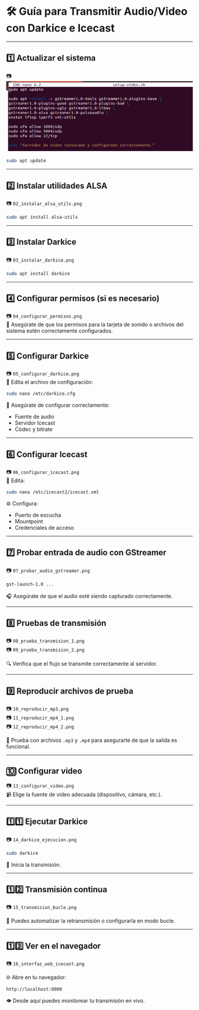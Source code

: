
# 🛠️ Guía para Transmitir Audio/Video con Darkice e Icecast

---

## 1️⃣ Actualizar el sistema  
📷 ![sudo apt update](sudoaptupdate.png)


```bash
sudo apt update
```

---

## 2️⃣ Instalar utilidades ALSA  
📷 `02_instalar_alsa_utils.png`

```bash
sudo apt install alsa-utils
```

---

## 3️⃣ Instalar Darkice  
📷 `03_instalar_darkice.png`

```bash
sudo apt install darkice
```

---

## 4️⃣ Configurar permisos (si es necesario)  
📷 `04_configurar_permisos.png`  
🔐 Asegúrate de que los permisos para la tarjeta de sonido o archivos del sistema estén correctamente configurados.

---

## 5️⃣ Configurar Darkice  
📷 `05_configurar_darkice.png`  
📝 Edita el archivo de configuración:

```bash
sudo nano /etc/darkice.cfg
```

🔧 Asegúrate de configurar correctamente:  
- Fuente de audio  
- Servidor Icecast  
- Códec y bitrate

---

## 6️⃣ Configurar Icecast  
📷 `06_configurar_icecast.png`  
📝 Edita:

```bash
sudo nano /etc/icecast2/icecast.xml
```

⚙️ Configura:  
- Puerto de escucha  
- Mountpoint  
- Credenciales de acceso

---

## 7️⃣ Probar entrada de audio con GStreamer  
📷 `07_probar_audio_gstreamer.png`

```bash
gst-launch-1.0 ...
```

🎧 Asegúrate de que el audio esté siendo capturado correctamente.

---

## 8️⃣ Pruebas de transmisión  
📷 `08_prueba_transmision_1.png`  
📷 `09_prueba_transmision_2.png`

🔍 Verifica que el flujo se transmite correctamente al servidor.

---

## 9️⃣ Reproducir archivos de prueba  
📷 `10_reproducir_mp3.png`  
📷 `11_reproducir_mp4_1.png`  
📷 `12_reproducir_mp4_2.png`

🎼 Prueba con archivos `.mp3` y `.mp4` para asegurarte de que la salida es funcional.

---

## 🔟 Configurar video  
📷 `13_configurar_video.png`  
📹 Elige la fuente de video adecuada (dispositivo, cámara, etc.).

---

## 1️⃣1️⃣ Ejecutar Darkice  
📷 `14_darkice_ejecucion.png`

```bash
sudo darkice
```

🚀 Inicia la transmisión.

---

## 1️⃣2️⃣ Transmisión continua  
📷 `15_transmision_bucle.png`

🔁 Puedes automatizar la retransmisión o configurarla en modo bucle.

---

## 1️⃣3️⃣ Ver en el navegador  
📷 `16_interfaz_web_icecast.png`  

🌐 Abre en tu navegador:

```arduino
http://localhost:8000
```

👁️ Desde aquí puedes monitorear tu transmisión en vivo.
